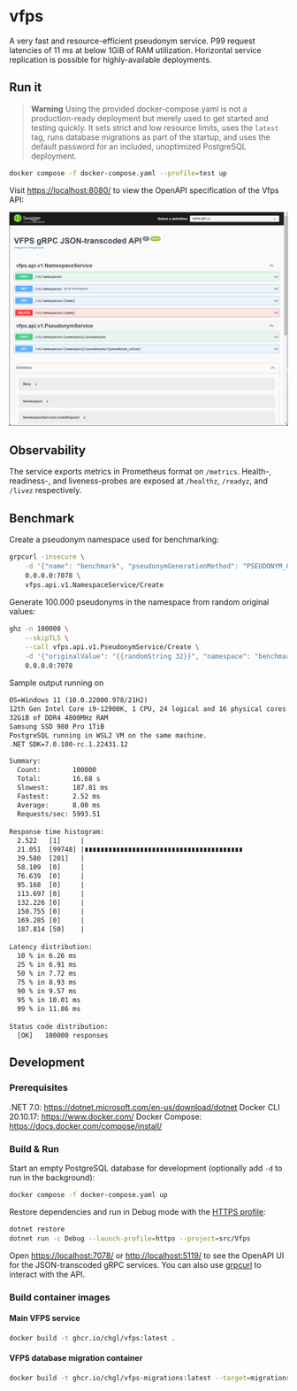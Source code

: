 # vfps

A very fast and resource-efficient pseudonym service.
P99 request latencies of 11 ms at below 1GiB of RAM utilization.
Horizontal service replication is possible for highly-available deployments.

## Run it

> **Warning**
> Using the provided docker-compose.yaml is not a production-ready deployment but merely
> used to get started and testing quickly.
> It sets strict and low resource limits, uses the `latest` tag, runs database migrations as part
> of the startup, and uses the default password for an included, unoptimized PostgreSQL deployment.

```sh
docker compose -f docker-compose.yaml --profile=test up
```

Visit <https://localhost:8080/> to view the OpenAPI specification of the Vfps API:

![Screenshot of the OpenAPI specification](docs/img/openapi.png)

<!-- ## Production-grade deployment

See <https://github.com/chgl/charts/tree/master/charts/vfps> for a production-grade deployment on Kubernetes using Helm. -->

## Observability

The service exports metrics in Prometheus format on `/metrics`.
Health-, readiness-, and liveness-probes are exposed at `/healthz`, `/readyz`, and `/livez` respectively.

## Benchmark

Create a pseudonym namespace used for benchmarking:

```sh
grpcurl -insecure \
    -d '{"name": "benchmark", "pseudonymGenerationMethod": "PSEUDONYM_GENERATION_METHOD_SECURE_RANDOM_BASE64URL_ENCODED", "pseudonymLength": 32}' \
    0.0.0.0:7078 \
    vfps.api.v1.NamespaceService/Create
```

Generate 100.000 pseudonyms in the namespace from random original values:

```sh
ghz -n 100000 \
    --skipTLS \
    --call vfps.api.v1.PseudonymService/Create \
    -d '{"originalValue": "{{randomString 32}}", "namespace": "benchmark"}' \
    0.0.0.0:7078
```

Sample output running on

```console
OS=Windows 11 (10.0.22000.978/21H2)
12th Gen Intel Core i9-12900K, 1 CPU, 24 logical and 16 physical cores
32GiB of DDR4 4800MHz RAM
Samsung SSD 980 Pro 1TiB
PostgreSQL running in WSL2 VM on the same machine.
.NET SDK=7.0.100-rc.1.22431.12
```

```console
Summary:
  Count:        100000
  Total:        16.68 s
  Slowest:      187.81 ms
  Fastest:      2.52 ms
  Average:      8.00 ms
  Requests/sec: 5993.51

Response time histogram:
  2.522   [1]     |
  21.051  [99748] |∎∎∎∎∎∎∎∎∎∎∎∎∎∎∎∎∎∎∎∎∎∎∎∎∎∎∎∎∎∎∎∎∎∎∎∎∎∎∎∎
  39.580  [201]   |
  58.109  [0]     |
  76.639  [0]     |
  95.168  [0]     |
  113.697 [0]     |
  132.226 [0]     |
  150.755 [0]     |
  169.285 [0]     |
  187.814 [50]    |

Latency distribution:
  10 % in 6.26 ms
  25 % in 6.91 ms
  50 % in 7.72 ms
  75 % in 8.93 ms
  90 % in 9.57 ms
  95 % in 10.01 ms
  99 % in 11.86 ms

Status code distribution:
  [OK]   100000 responses
```

## Development

### Prerequisites

.NET 7.0: <https://dotnet.microsoft.com/en-us/download/dotnet>
Docker CLI 20.10.17: <https://www.docker.com/>
Docker Compose: <https://docs.docker.com/compose/install/>

### Build & Run

Start an empty PostgreSQL database for development (optionally add `-d` to run in the background):

```sh
docker compose -f docker-compose.yaml up
```

Restore dependencies and run in Debug mode with the [HTTPS profile](src/Vfps/Properties/launchSettings.json):

```sh
dotnet restore
dotnet run -c Debug --launch-profile=https --project=src/Vfps
```

Open <https://localhost:7078/> or <http://localhost:5119/> to see the OpenAPI UI for the JSON-transcoded gRPC services.
You can also use [grpcurl](https://github.com/fullstorydev/grpcurl) to interact with the API.

### Build container images

#### Main VFPS service

```sh
docker build -t ghcr.io/chgl/vfps:latest .
```

#### VFPS database migration container

```sh
docker build -t ghcr.io/chgl/vfps-migrations:latest --target=migrations .
```
